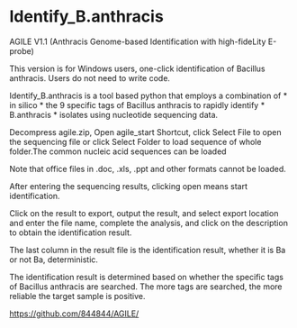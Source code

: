# Identify_B.anthracis
AGILE V1.1
(Anthracis Genome-based Identification with high-fideLity E-probe)

This version is for Windows users, one-click identification of Bacillus anthracis. Users do not need to write code.

Identify_B.anthracis is a tool based python that employs a combination of * in silico * the 9 specific tags of Bacillus anthracis to rapidly identify * B.anthracis *  isolates using nucleotide sequencing data.

Decompress agile.zip, Open agile_start Shortcut, click Select File to open the sequencing file or click Select Folder to load sequence of whole folder.The common nucleic acid sequences can be loaded

Note that office files in .doc, .xls, .ppt and other formats cannot be loaded.

After entering the sequencing results,  clicking open means start identification.

Click on the result to export, output the result, and  select export location and enter the file name, complete the analysis, and click on the description to obtain the identification result.

The last column in the result file is the identification result, whether it is Ba or not Ba, deterministic.

The identification result is determined based on whether the specific tags of Bacillus anthracis are searched. The more tags are searched, the more reliable the target sample is positive.


https://github.com/844844/AGILE/
